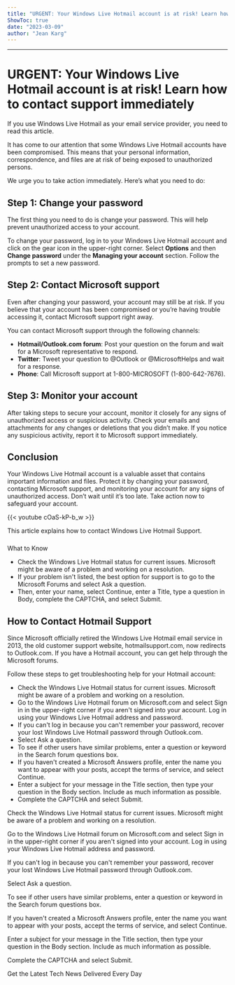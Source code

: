 ```yaml
---
title: "URGENT: Your Windows Live Hotmail account is at risk! Learn how to contact support immediately"
ShowToc: true 
date: "2023-03-09"
author: "Jean Karg"
---
```

*****
# URGENT: Your Windows Live Hotmail account is at risk! Learn how to contact support immediately

If you use Windows Live Hotmail as your email service provider, you need to read this article.

It has come to our attention that some Windows Live Hotmail accounts have been compromised. This means that your personal information, correspondence, and files are at risk of being exposed to unauthorized persons.

We urge you to take action immediately. Here’s what you need to do:

## Step 1: Change your password

The first thing you need to do is change your password. This will help prevent unauthorized access to your account.

To change your password, log in to your Windows Live Hotmail account and click on the gear icon in the upper-right corner. Select **Options** and then **Change password** under the **Managing your account** section. Follow the prompts to set a new password.

## Step 2: Contact Microsoft support

Even after changing your password, your account may still be at risk. If you believe that your account has been compromised or you’re having trouble accessing it, contact Microsoft support right away.

You can contact Microsoft support through the following channels:

- **Hotmail/Outlook.com forum**: Post your question on the forum and wait for a Microsoft representative to respond.
- **Twitter**: Tweet your question to @Outlook or @MicrosoftHelps and wait for a response.
- **Phone**: Call Microsoft support at 1-800-MICROSOFT (1-800-642-7676).

## Step 3: Monitor your account

After taking steps to secure your account, monitor it closely for any signs of unauthorized access or suspicious activity. Check your emails and attachments for any changes or deletions that you didn’t make. If you notice any suspicious activity, report it to Microsoft support immediately.

## Conclusion

Your Windows Live Hotmail account is a valuable asset that contains important information and files. Protect it by changing your password, contacting Microsoft support, and monitoring your account for any signs of unauthorized access. Don’t wait until it’s too late. Take action now to safeguard your account.

{{< youtube cOaS-kP-b_w >}} 




This article explains how to contact Windows Live Hotmail Support.

 
### 
What to Know
 
- Check the Windows Live Hotmail status for current issues. Microsoft might be aware of a problem and working on a resolution.
 - If your problem isn't listed, the best option for support is to go to the Microsoft Forums and select Ask a question.
 - Then, enter your name, select Continue, enter a Title, type a question in Body, complete the CAPTCHA, and select Submit.

 
##   How to Contact Hotmail Support  
 

Since Microsoft officially retired the Windows Live Hotmail email service in 2013, the old customer support website, hotmailsupport.com, now redirects to Outlook.com. If you have a Hotmail account, you can get help through the Microsoft forums.

 

Follow these steps to get troubleshooting help for your Hotmail account:

 
- Check the Windows Live Hotmail status for current issues. Microsoft might be aware of a problem and working on a resolution.
 - Go to the Windows Live Hotmail forum on Microsoft.com and select Sign in in the upper-right corner if you aren't signed into your account. Log in using your Windows Live Hotmail address and password.
 - If you can't log in because you can't remember your password, recover your lost Windows Live Hotmail password through Outlook.com.
 - Select Ask a question.
 - To see if other users have similar problems, enter a question or keyword in the Search forum questions box.
 - If you haven't created a Microsoft Answers profile, enter the name you want to appear with your posts, accept the terms of service, and select Continue.
 - Enter a subject for your message in the Title section, then type your question in the Body section. Include as much information as possible.
 - Complete the CAPTCHA and select Submit.

 

Check the Windows Live Hotmail status for current issues. Microsoft might be aware of a problem and working on a resolution.

 

Go to the Windows Live Hotmail forum on Microsoft.com and select Sign in in the upper-right corner if you aren't signed into your account. Log in using your Windows Live Hotmail address and password.

 
If you can't log in because you can't remember your password, recover your lost Windows Live Hotmail password through Outlook.com.
 

Select Ask a question.

 
To see if other users have similar problems, enter a question or keyword in the Search forum questions box.
 

If you haven't created a Microsoft Answers profile, enter the name you want to appear with your posts, accept the terms of service, and select Continue.

 

Enter a subject for your message in the Title section, then type your question in the Body section. Include as much information as possible.

 

Complete the CAPTCHA and select Submit.

 

Get the Latest Tech News Delivered Every Day




